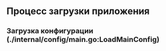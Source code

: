 ## Процесс загрузки приложения

### Загрузка конфигурации (./internal/config/main.go:LoadMainConfig)